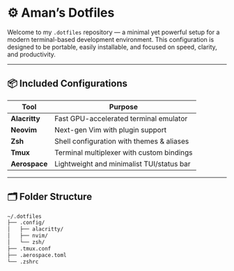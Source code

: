 # ⚙️ Aman’s Dotfiles

Welcome to my `.dotfiles` repository — a minimal yet powerful setup for a modern terminal-based development environment. This configuration is designed to be portable, easily installable, and focused on speed, clarity, and productivity.

---

## 📦 Included Configurations

| Tool          | Purpose                                   |
| ------------- | ----------------------------------------- |
| **Alacritty** | Fast GPU-accelerated terminal emulator    |
| **Neovim**    | Next-gen Vim with plugin support          |
| **Zsh**       | Shell configuration with themes & aliases |
| **Tmux**      | Terminal multiplexer with custom bindings |
| **Aerospace** | Lightweight and minimalist TUI/status bar |

---

## 🗂️ Folder Structure

```bash
~/.dotfiles
├── .config/
│   ├── alacritty/
│   ├── nvim/
│   └── zsh/
├── .tmux.conf
├── .aerospace.toml
└── .zshrc

```
